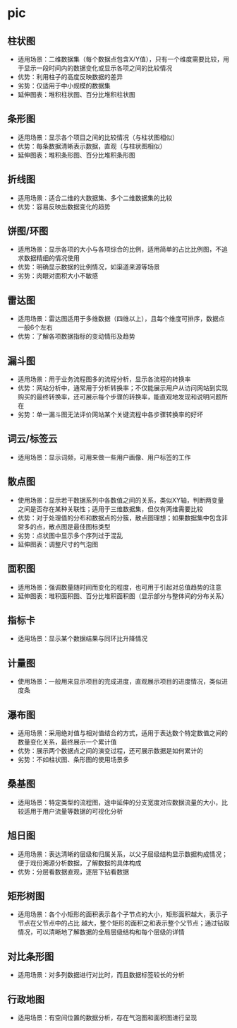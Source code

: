 # pic

<a name="oY43p"></a>
## 柱状图
- 适用场景：二维数据集（每个数据点包含X/Y值），只有一个维度需要比较，用于显示一段时间内的数据变化或显示各项之间的比较情况
- 优势：利用柱子的高度反映数据的差异
- 劣势：仅适用于中小规模的数据集
- 延伸图表：堆积柱状图、百分比堆积柱状图



<a name="DME2Q"></a>
## 条形图

- 适用场景：显示各个项目之间的比较情况（与柱状图相似）
- 优势：每条数据清晰表示数据，直观（与柱状图相似）
- 延伸图表：堆积条形图、百分比堆积条形图



<a name="SVz0H"></a>
## 折线图

- 适用场景：适合二维的大数据集、多个二维数据集的比较
- 优势：容易反映出数据变化的趋势



<a name="uCpNU"></a>
## 饼图/环图

- 适用场景：显示各项的大小与各项综合的比例，适用简单的占比比例图，不追求数据精细的情况使用
- 优势：明确显示数据的比例情况，如渠道来源等场景
- 劣势：肉眼对面积大小不敏感



<a name="vMJmM"></a>
## 雷达图

- 适用场景：雷达图适用于多维数据（四维以上），且每个维度可排序，数据点一般6个左右
- 优势：了解各项数据指标的变动情形及趋势



<a name="munLj"></a>
## 漏斗图

- 适用场景：用于业务流程图多的流程分析，显示各流程的转换率
- 优势：网站分析中，通常用于分析转换率；不仅能展示用户从访问网站到实现购买的最终转换率，还可展示每个步骤的转换率，能直观地发现和说明问题所在
- 劣势：单一漏斗图无法评价网站某个关键流程中各步骤转换率的好坏



<a name="dK0un"></a>
## 词云/标签云

- 适用场景：显示词频，可用来做一些用户画像、用户标签的工作



<a name="Eexxe"></a>
## 散点图

- 使用场景：显示若干数据系列中各数值之间的关系，类似XY轴，判断两变量之间是否存在某种关联性；适用于三维数据集，但仅有两维需要比较
- 优势：对于处理值的分布和数据点的分簇，散点图理想；如果数据集中包含非常多的点，散点图是最佳图标类型
- 劣势：点状图中显示多个序列过于混乱
- 延伸图表：调整尺寸的气泡图



<a name="DR4jV"></a>
## 面积图

- 适用场景：强调数量随时间而变化的程度，也可用于引起对总值趋势的注意
- 延伸图表：堆积面积图、百分比堆积面积图（显示部分与整体间的分布关系）



<a name="sWIjR"></a>
## 指标卡

- 适用场景：显示某个数据结果与同环比升降情况



<a name="jptNc"></a>
## 计量图

- 使用场景：一般用来显示项目的完成进度，直观展示项目的进度情况，类似进度条



<a name="y4e9g"></a>
## 瀑布图

- 适用场景：采用绝对值与相对值结合的方式，适用于表达数个特定数值之间的数量变化关系，最终展示一个累计值
- 优势：展示两个数据点之间的演变过程，还可展示数据是如何累计的
- 劣势：不如柱状图、条形图的使用场景多



<a name="PoGKu"></a>
## 桑基图

- 适用场景：特定类型的流程图，途中延伸的分支宽度对应数据流量的大小，比较适用于用户流量等数据的可视化分析



<a name="FGebQ"></a>
## 旭日图

- 适用场景：表达清晰的层级和归属关系，以父子层级结构显示数据构成情况；便于戏份溯源分析数据，了解数据的具体构成
- 优势：分层看数据直观，逐层下钻看数据



<a name="K6x77"></a>
## 矩形树图

- 适用场景：各个小矩形的面积表示各个子节点的大小，矩形面积越大，表示子节点在父节点中的占比 越大，整个矩形的面积之和表示整个父节点；通过钻取情况，可以清晰地了解数据的全局层级结构和每个层级的详情



<a name="zuivP"></a>
## 对比条形图

- 适用场景：对多列数据进行对比时，而且数据标签较长的分析



<a name="0qN1g"></a>
## 行政地图

- 适用场景：有空间位置的数据分析，存在气泡图和面积图进行呈现
